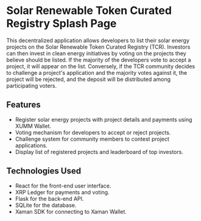 # Solar Renewable Token Curated Registry Splash Page 

This decentralized application allows developers to list their solar energy projects on the Solar Renewable Token Curated Registry (TCR). Investors can then invest in clean energy initiatives by voting on the projects they believe should be listed. If the majority of the developers vote to accept a project, it will appear on the list. Conversely, if the TCR community decides to challenge a project's application and the majority votes against it, the project will be rejected, and the deposit will be distributed among participating voters.

## Features

- Register solar energy projects with project details and payments using XUMM Wallet.
- Voting mechanism for developers to accept or reject projects.
- Challenge system for community members to contest project applications.
- Display list of registered projects and leaderboard of top investors.

## Technologies Used

- React for the front-end user interface.
- XRP Ledger for payments and voting.
- Flask for the back-end API.
- SQLite for the database.
- Xaman SDK for connecting to Xaman Wallet.
